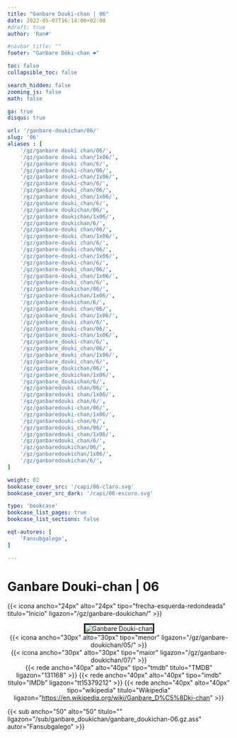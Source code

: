 ```yaml
---
title: "Ganbare Douki-chan | 06"
date: 2022-05-07T16:14:00+02:00
#draft: true
author: 'Ran#'

#navbar_title: ""
footer: "Ganbare Dōki-chan ❤️"

toc: false
collapsible_toc: false

search_hidden: false
zooming_js: false
math: false

ga: true
disqus: true

url: '/ganbare-doukichan/06/'
slug: '06'
aliases : [
    '/gz/ganbare douki chan/06/',
    '/gz/ganbare douki chan/1x06/',
    '/gz/ganbare douki chan/6/',
    '/gz/ganbare douki-chan/06/',
    '/gz/ganbare douki-chan/1x06/',
    '/gz/ganbare douki-chan/6/',
    '/gz/ganbare douki_chan/06/',
    '/gz/ganbare douki_chan/1x06/',
    '/gz/ganbare douki_chan/6/',
    '/gz/ganbare doukichan/06/',
    '/gz/ganbare doukichan/1x06/',
    '/gz/ganbare doukichan/6/',
    '/gz/ganbare-douki chan/06/',
    '/gz/ganbare-douki chan/1x06/',
    '/gz/ganbare-douki chan/6/',
    '/gz/ganbare-douki-chan/06/',
    '/gz/ganbare-douki-chan/1x06/',
    '/gz/ganbare-douki-chan/6/',
    '/gz/ganbare-douki_chan/06/',
    '/gz/ganbare-douki_chan/1x06/',
    '/gz/ganbare-douki_chan/6/',
    '/gz/ganbare-doukichan/06/',
    '/gz/ganbare-doukichan/1x06/',
    '/gz/ganbare-doukichan/6/',
    '/gz/ganbare_douki chan/06/',
    '/gz/ganbare_douki chan/1x06/',
    '/gz/ganbare_douki chan/6/',
    '/gz/ganbare_douki-chan/06/',
    '/gz/ganbare_douki-chan/1x06/',
    '/gz/ganbare_douki-chan/6/',
    '/gz/ganbare_douki_chan/06/',
    '/gz/ganbare_douki_chan/1x06/',
    '/gz/ganbare_douki_chan/6/',
    '/gz/ganbare_doukichan/06/',
    '/gz/ganbare_doukichan/1x06/',
    '/gz/ganbare_doukichan/6/',
    '/gz/ganbaredouki chan/06/',
    '/gz/ganbaredouki chan/1x06/',
    '/gz/ganbaredouki chan/6/',
    '/gz/ganbaredouki-chan/06/',
    '/gz/ganbaredouki-chan/1x06/',
    '/gz/ganbaredouki-chan/6/',
    '/gz/ganbaredouki_chan/06/',
    '/gz/ganbaredouki_chan/1x06/',
    '/gz/ganbaredouki_chan/6/',
    '/gz/ganbaredoukichan/06/',
    '/gz/ganbaredoukichan/1x06/',
    '/gz/ganbaredoukichan/6/',
]

weight: 02
bookcase_cover_src: '/capi/06-claro.svg'
bookcase_cover_src_dark: '/capi/06-escuro.svg'

type: 'bookcase'
bookcase_list_pages: true
bookcase_list_sections: false

eqt-autores: [
    'Fansubgalego',
]

---
```


# Ganbare Douki-chan | 06

{{< icona ancho="24px" alto="24px" tipo="frecha-esquerda-redondeada" titulo="Inicio" ligazon="/gz/ganbare-doukichan/" >}}

<div style="text-align: center">
<img style="border: 3px solid currentColor" title="Ganbare Douki-chan" alt="Ganbare Douki-chan" src="https://www.themoviedb.org/t/p/original/lIVVk0rTlbUBs3lWMOXBrHJxKZP.jpg">

<br>

<div style="float: left">
{{< icona ancho="30px" alto="30px" tipo="menor" ligazon="/gz/ganbare-doukichan/05/" >}}
</div>
<div style="float: right">
{{< icona ancho="30px" alto="30px" tipo="maior" ligazon="/gz/ganbare-doukichan/07/" >}}
</div>

{{< rede ancho="40px" alto="40px" tipo="tmdb" titulo="TMDB" ligazon="131168" >}}
{{< rede ancho="40px" alto="40px" tipo="imdb" titulo="IMDb" ligazon="tt15379212" >}}
{{< rede ancho="40px" alto="40px" tipo="wikipedia" titulo="Wikipedia" ligazon="https://en.wikipedia.org/wiki/Ganbare_D%C5%8Dki-chan" >}}
</div>

{{< sub ancho="50" alto="50" titulo="" ligazon="/sub/ganbare_doukichan/ganbare_doukichan-06.gz.ass" autor="Fansubgalego" >}}
